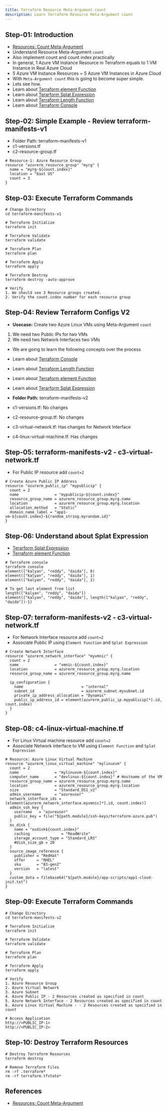 ```yaml
---
title: Terraform Resource Meta-Argument count
description: Learn Terraform Resource Meta-Argument count
---
```


## Step-01: Introduction
- [Resources: Count Meta-Argument](https://www.terraform.io/docs/language/meta-arguments/count.html)
- Understand Resource Meta-Argument `count`
- Also implement count and count index practically 
- In general, 1 Azure VM Instance Resource in Terraform equals to 1 VM Instance in Real Azure Cloud
- 5 Azure VM Instance Resources = 5 Azure VM Instances in Azure Cloud
- With `Meta-Argument count` this is going to become super simple. 
- Lets see how. 
- Learn about [Terraform element Function](https://www.terraform.io/docs/language/functions/element.html)
- Learn about [Terarform Splat Expression](https://www.terraform.io/docs/language/expressions/splat.html)
- Learn about [Terraform Length Function](https://www.terraform.io/docs/language/functions/length.html)
- Learn about [Terraform Console](https://www.terraform.io/docs/cli/commands/console.html)


## Step-02: Simple Example - Review terraform-manifests-v1
- Folder Path: terraform-manifests-v1
- c1-versions.tf
- c2-resource-group.tf
```t
# Resource-1: Azure Resource Group
resource "azurerm_resource_group" "myrg" {
  name = "myrg-${count.index}"
  location = "East US"
  count = 3
}
```

## Step-03: Execute Terraform Commands
```t
# Change Directory
cd terraform-manifests-v1

# Terraform Initialize
terraform init

# Terraform Validate
terraform validate

# Terraform Plan 
terraform plan

# Terraform Apply 
terraform apply 

# Terraform Destroy
terraform destroy -auto-approve

# Verify
1. We should see 3 Resource groups created.
2. Verify the count.index number for each resource group
```

## Step-04: Review Terraform Configs V2
- **Usecase:** Create two Azure Linux VMs using Meta-Argument `count`
1. We need two Public IPs for two VMs
2. We need two Network Interfaces two VMs
- We are going to learn the following concepts over the process
- Learn about [Terraform Console](https://www.terraform.io/docs/cli/commands/console.html)
- Learn about [Terraform Length Function](https://www.terraform.io/docs/language/functions/length.html)
- Learn about [Terraform element Function](https://www.terraform.io/docs/language/functions/element.html)
- Learn about [Terarform Splat Expression](https://www.terraform.io/docs/language/expressions/splat.html)

- **Folder Path:** terraform-manifests-v2
- c1-versions.tf: No changes
- c2-resource-group.tf: No changes
- c3-virtual-network.tf: Has changes for Network Interface
- c4-linux-virtual-machine.tf: Has changes

## Step-05: terraform-manifests-v2 - c3-virtual-network.tf
- For Public IP resource add `count=2`
```t
# Create Azure Public IP Address
resource "azurerm_public_ip" "mypublicip" {
  count = 2
  name                = "mypublicip-${count.index}"
  resource_group_name = azurerm_resource_group.myrg.name
  location            = azurerm_resource_group.myrg.location
  allocation_method   = "Static"
  domain_name_label = "app1-vm-${count.index}-${random_string.myrandom.id}"  
}
```

## Step-06: Understand about Splat Expression
- [Terarform Splat Expression](https://www.terraform.io/docs/language/expressions/splat.html)
- [Terraform element Function](https://www.terraform.io/docs/language/functions/element.html)
```t
# Terraform console
terraform console
element(["kalyan", "reddy", "daida"], 0)
element(["kalyan", "reddy", "daida"], 1)
element(["kalyan", "reddy", "daida"], 2)

# To get last element from list
length(["kalyan", "reddy", "daida"])
element(["kalyan", "reddy", "daida"], length(["kalyan", "reddy", "daida"])-1)
```

## Step-07: terraform-manifests-v2 - c3-virtual-network.tf
- For Network Interface resource add `count=2`
- Associate Public IP using `Element Function` and `Splat Expression`
```t
# Create Network Interface
resource "azurerm_network_interface" "myvmnic" {
  count = 2
  name                = "vmnic-${count.index}"
  location            = azurerm_resource_group.myrg.location
  resource_group_name = azurerm_resource_group.myrg.name

  ip_configuration {
    name                          = "internal"
    subnet_id                     = azurerm_subnet.mysubnet.id
    private_ip_address_allocation = "Dynamic"
    public_ip_address_id = element(azurerm_public_ip.mypublicip[*].id, count.index)
  }
}
```

## Step-08: c4-linux-virtual-machine.tf 
- For Linux Virtual machine resource add `count=2`
- Associate Network interface to VM using `Element Function` and `Splat Expression`
```t
# Resource: Azure Linux Virtual Machine
resource "azurerm_linux_virtual_machine" "mylinuxvm" {
  count = 2
  name                = "mylinuxvm-${count.index}"
  computer_name       = "devlinux-${count.index}" # Hostname of the VM
  resource_group_name = azurerm_resource_group.myrg.name
  location            = azurerm_resource_group.myrg.location
  size                = "Standard_DS1_v2"
  admin_username      = "azureuser"
  network_interface_ids = [element(azurerm_network_interface.myvmnic[*].id, count.index)]
  admin_ssh_key {
    username   = "azureuser"
    public_key = file("${path.module}/ssh-keys/terraform-azure.pub")
  }
  os_disk {
    name = "osdisk${count.index}"
    caching              = "ReadWrite"
    storage_account_type = "Standard_LRS"
    #disk_size_gb = 20
  }
  source_image_reference {
    publisher = "RedHat"
    offer     = "RHEL"
    sku       = "83-gen2"
    version   = "latest"
  }
  custom_data = filebase64("${path.module}/app-scripts/app1-cloud-init.txt")
}
```


## Step-09: Execute Terraform Commands
```t
# Change Directory
cd terraform-manifests-v2

# Terraform Initialize
terraform init

# Terraform Validate
terraform validate

# Terraform Plan 
terraform plan

# Terraform Apply 
terraform apply 

# Verify
1. Azure Resource Group
2. Azure Virtual Network
3. Azure Subnet
4. Azure Public IP - 2 Resources created as specified in count
5. Azure Network Interface - 2 Resources created as specified in count
6. Azure Linux Virtual Machine - - 2 Resources created as specified in count

# Access Application
http://<PUBLIC_IP-1>
http://<PUBLIC_IP-2>
```

## Step-10: Destroy Terraform Resources
```t
# Destroy Terraform Resources
terraform destroy

# Remove Terraform Files
rm -rf .terraform*
rm -rf terraform.tfstate*
```

## References
- [Resources: Count Meta-Argument](https://www.terraform.io/docs/language/meta-arguments/count.html)